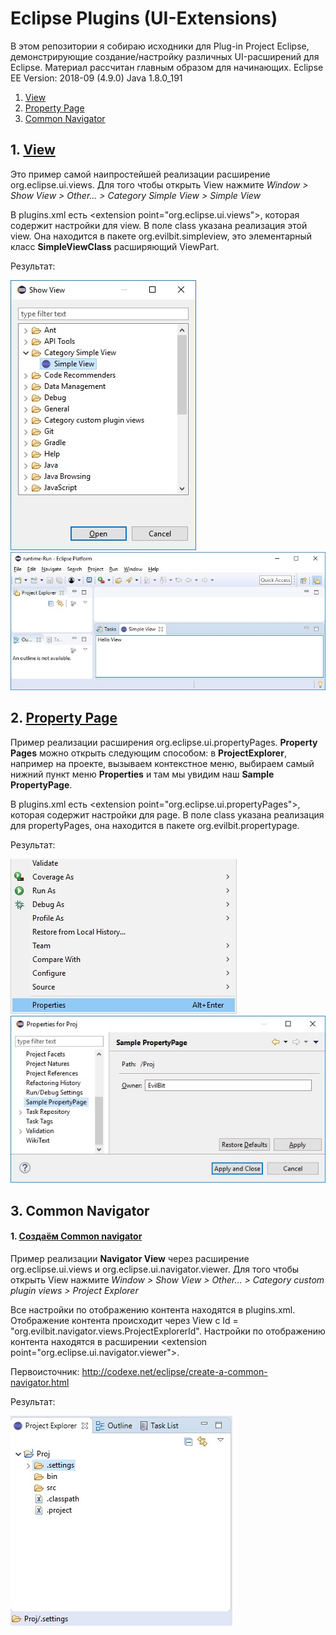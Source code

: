 # Eclipse Plugins (UI-Extensions)

В этом репозитории я собираю исходники для Plug-in Project Eclipse, демонстрирующие создание/настройку различных UI-расширений для Eclipse. Материал рассчитан главным образом для начинающих. 
Eclipse EE Version: 2018-09 (4.9.0) Java 1.8.0_191

1. [View](#1-View)
2. [Property Page](#2-Property-Page)
3. [Common Navigator](#3-Common-Navigator)

## 1. [View](https://github.com/firstevilbit/EclipsePlugins-UI-Extensions/tree/master/ProjectTabs/src/org/evilbit/simpleview)
Это пример самой наипростейшей реализации расширение org.eclipse.ui.views. Для того чтобы открыть View нажмите *Window > Show View > Other... > Category Simple View > Simple View*

В plugins.xml есть \<extension point="org.eclipse.ui.views"\>, которая содержит настройки для view. В поле class указана реализация этой view. Она находится в пакете org.evilbit.simpleview, это элементарный класс **SimpleViewClass** расширяющий ViewPart.

Результат:

![Picture](Images/simpleview1.jpg) ![Picture](Images/simpleview2.jpg)

## 2. [Property Page](https://github.com/firstevilbit/EclipsePlugins-UI-Extensions/tree/master/ProjectTabs/src/org/evilbit/propertypage)
Пример реализации расширения org.eclipse.ui.propertyPages. **Property Pages** можно открыть следующим способом: в **ProjectExplorer**, например на проекте, вызываем контекстное меню, выбираем самый нижний пункт меню **Properties** и там мы увидим наш **Sample PropertyPage**.

В plugins.xml есть \<extension point="org.eclipse.ui.propertyPages"\>, которая содержит настройки для page. В поле class указана реализация для propertyPages, она находится в пакете org.evilbit.propertypage.

Результат:

![Picture](Images/propertypages1.jpg) ![Picture](Images/propertypages2.jpg)

## 3. Common Navigator

#### 1. [Создаём Common navigator](https://github.com/firstevilbit/EclipsePlugins-UI-Extensions/tree/master/ProjectTabs/src/org/evilbit/navigator/views)
Пример реализации **Navigator View** через расширение org.eclipse.ui.views и org.eclipse.ui.navigator.viewer. Для того чтобы открыть View нажмите *Window > Show View > Other... > Category custom plugin views > Project Explorer*

Все настройки по отображению контента находятся в plugins.xml. Отображение контента происходит через View с Id = "org.evilbit.navigator.views.ProjectExplorerId". Настройки по отображению контента находятся в расширении \<extension point="org.eclipse.ui.navigator.viewer"\>. 

Первоисточник: http://codexe.net/eclipse/create-a-common-navigator.html

Результат:

![Picture](Images/navigatorview1.jpg)